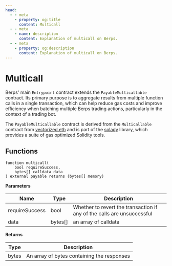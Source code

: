 ```yaml
---
head:
  - - meta
    - property: og:title
      content: Multicall
  - - meta
    - name: description
      content: Explanation of multicall on Berps.
  - - meta
    - property: og:description
      content: Explanation of multicall on Berps.
---
```


# Multicall

Berps' main `Entrypoint` contract extends the `PayableMulticallable` contract. Its primary purpose is to aggregate results from multiple function calls in a single transaction, which can help reduce gas costs and improve efficiency when batching multiple Berps trading actions, particularly in the context of a trading bot.

The `PayableMulticallable` contract is derived from the `Multicallable` contract from [vectorized.eth](https://x.com/optimizoor) and is part of the [solady](https://github.com/Vectorized/solady/blob/main/src/utils/Multicallable.sol) library, which provides a suite of gas optimized Solidity tools.

## Functions

```solidity
function multicall(
    bool requireSuccess,
    bytes[] calldata data
) external payable returns (bytes[] memory)
```

**Parameters**

| Name           | Type    | Description                                                            |
| -------------- | ------- | ---------------------------------------------------------------------- |
| requireSuccess | bool    | Whether to revert the transaction if any of the calls are unsuccessful |
| data           | bytes[] | an array of calldata                                                   |

**Returns**

| Type  | Description                                |
| ----- | ------------------------------------------ |
| bytes | An array of bytes containing the responses |
